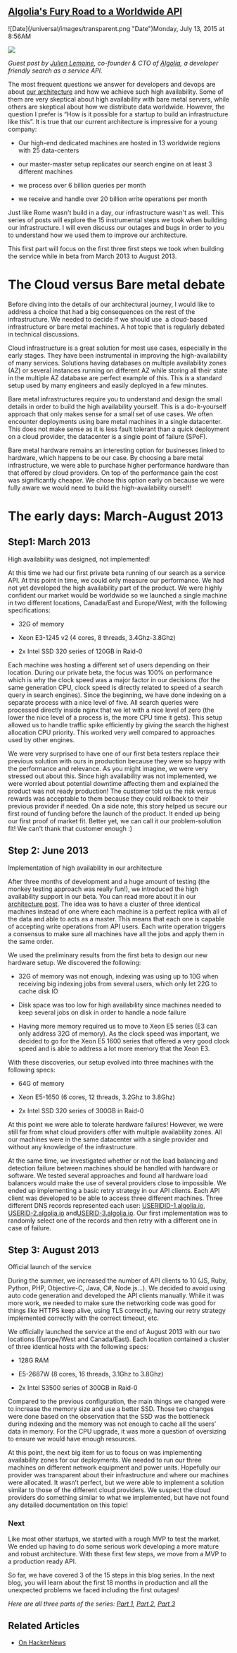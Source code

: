 ## [Algolia's Fury Road to a Worldwide API](/blog/2015/7/13/algolias-fury-road-to-a-worldwide-api.html)

<div class="journal-entry-tag journal-entry-tag-post-title"><span class="posted-on">![Date](/universal/images/transparent.png "Date")Monday, July 13, 2015 at 8:56AM</span></div>

<div class="body">

<span id="docs-internal-guid-dd3c7080-83da-e603-cdf2-ec5ade63546d"><span>![](https://lh6.googleusercontent.com/8SVezgJy_d5WxiE5jwPKWUp3-0rzca-u-h6DU319iK4Uqe2g9IOqGMMwV9fOMUucBuCpOp6_dGn-SUd8T2-idMKIzRRQckPV2-S1SJeym0JjHwr_1sCg6zH_W_IEMbYSi_0J6Q)</span></span>

_Guest post by [Julien Lemoine](https://www.linkedin.com/in/julienlemoine), co-founder & CTO of [Algolia](http://www.algolia.com/), a developer friendly search as a service API._

<span>The most frequent questions we answer for developers and devops are about</span> [<span>our architecture</span>](http://highscalability.com/blog/2015/3/9/the-architecture-of-algolias-distributed-search-network.html) <span>and how we achieve such high availability. Some of them are very skeptical about high availability with bare metal servers, while others are skeptical about how we distribute data worldwide. However, the question I prefer is “How is it possible for a startup to build an infrastructure like this”. It is true that our current architecture is impressive for a young company:</span>

*   <span>Our high-end dedicated machines are hosted in 13 worldwide regions with 25 data-centers</span>

*   <span>our master-master setup replicates our search engine on at least 3 different machines</span>

*   <span>we process over 6 billion queries per month</span>

*   <span>we receive and handle over 20 billion write operations per month</span>

<span>Just like Rome wasn't build in a day, our infrastructure wasn't as well. This series of posts will explore the 15 instrumental steps we took when building our infrastructure. I will even discuss our outages and bugs in order to you to understand how we used them to improve our architecture.</span>

<span>This first part will focus on the first three first steps we took when building the service while in beta from March 2013 to August 2013.</span>

# <span>The Cloud versus Bare metal debate</span>

<span>Before diving into the details of our architectural journey, I would like to address a choice that had a big consequences on the rest of the infrastructure. We needed to decide if we should use  a cloud-based infrastructure or bare metal machines. A hot topic that is regularly debated in technical discussions.</span>

<span>Cloud infrastructure is a great solution for most use cases, especially in the early stages. They have been instrumental in improving the high-availability of many services. Solutions having databases on multiple availability zones (AZ) or several instances running on different AZ while storing all their state in the multiple AZ database are perfect example of this. This is a standard setup used by many engineers and easily deployed in a few minutes.</span>

<span>Bare metal infrastructures require you to understand and design the small details in order to build the high availability yourself. This is a do-it-yourself approach that only makes sense for a small set of use cases. We often encounter deployments using bare metal machines in a single datacenter. This does not make sense as it is less fault tolerant than a quick deployment on a cloud provider, the datacenter is a single point of failure (SPoF).</span>

<span>Bare metal hardware remains an interesting option for businesses linked to hardware, which happens to be our case. By choosing a bare metal infrastructure, we were able to purchase higher performance hardware than that offered by cloud providers. On top of the performance gain the cost was significantly cheaper. We chose this option early on because we were fully aware we would need to build the high-availability ourself!</span>

# <span>The early days: March-August 2013</span>

## <span>Step1: March 2013</span>

<span>High availability was designed, not implemented!</span>

<span>At this time we had our first private beta running of our search as a service API. At this point in time, we could only measure our performance. We had not yet developed the high availability part of the product. We were highly confident our market would be worldwide so we launched a single machine in two different locations, Canada/East and Europe/West, with the following specifications:</span>

*   <span>32G of memory</span>

*   <span>Xeon E3-1245 v2 (4 cores, 8 threads, 3.4Ghz-3.8Ghz)</span>

*   <span>2x Intel SSD 320 series of 120GB in Raid-0</span>

<span>Each machine was hosting a different set of users depending on their location. During our private beta, the focus was 100% on performance which is why the clock speed was a major factor in our decisions (for the same generation CPU, clock speed is directly related to speed of a search query in search engines). Since the beginning, we have done indexing on a separate process with a nice level of five. All search queries were processed directly inside nginx that we let with a nice level of zero (the lower the nice level of a process is, the more CPU time it gets). This setup allowed us to handle traffic spike efficiently by giving the search the highest allocation CPU priority. This worked very well compared to approaches used by other engines.</span>

<span>We were very surprised to have one of our first beta testers replace their previous solution with ours in production because they were so happy with the performance and relevance. As you might imagine, we were very stressed out about this. Since high availability was not implemented, we were worried about potential downtime affecting them and explained the product was not ready production! The customer told us the risk versus rewards was acceptable to them because they could rollback to their previous provider if needed. On a side note, this story helped us secure our first round of funding before the launch of the product. It ended up being our first proof of market fit. Better yet, we can call it our problem-solution fit! We can't thank that customer enough :)</span>

## <span>Step 2: June 2013</span>

<span>Implementation of high availability in our architecture</span>

<span>After three months of development and a huge amount of testing (the monkey testing approach was really fun!), we introduced the high availability support in our beta. You can read more about it in our</span> [<span>architecture post</span>](http://highscalability.com/blog/2015/3/9/the-architecture-of-algolias-distributed-search-network.html)<span>. The idea was to have a cluster of three identical machines instead of one where each machine is a perfect replica with all of the data and able to acts as a master. This means that each one is capable of accepting write operations from API users. Each write operation triggers a consensus to make sure all machines have all the jobs and apply them in the same order.</span>

<span>We used the preliminary results from the first beta to design our new hardware setup. We discovered the following:</span>

*   <span>32G of memory was not enough, indexing was using up to 10G when receiving big indexing jobs from several users, which only let 22G to cache disk IO</span>

*   <span>Disk space was too low for high availability since machines needed to keep several jobs on disk in order to handle a node failure</span>

*   <span>Having more memory required us to move to Xeon E5 series (E3 can only address 32G of memory). As the clock speed was important, we decided to go for the Xeon E5 1600 series that offered a very good clock speed and is able to address a lot more memory that the Xeon E3.</span>

<span>With these discoveries, our setup evolved into three machines with the following specs:</span>

*   <span>64G of memory</span>

*   <span>Xeon E5-1650 (6 cores, 12 threads, 3.2Ghz to 3.8Ghz)</span>

*   <span>2x Intel SSD 320 series of 300GB in Raid-0</span>

<span>At this point we were able to tolerate hardware failures! However, we were still far from what cloud providers offer with multiple availability zones. All our machines were in the same datacenter with a single provider and without any knowledge of the infrastructure.</span>

<span>At the same time, we investigated whether or not the load balancing and detection failure between machines should be handled with hardware or software. We tested several approaches and found all hardware load balancers would make the use of several providers close to impossible. We ended up implementing a basic retry strategy in our API clients. Each API client was developed to be able to access three different machines. Three different DNS records represented each user:</span> [<span>USERIDID-1.algolia.io</span>](http://useridid-1.algolia.io)<span>,</span> [<span>USERID-2.algolia.io</span>](http://userid-2.algolia.io) <span>and</span>[<span>USERID-3.algolia.io</span>](http://userid-3.algolia.io)<span>. Our first implementation was to randomly select one of the records and then retry with a different one in case of failure.</span>

## <span>Step 3: August 2013</span>

<span>Official launch of the service</span>

<span>During the summer, we increased the number of API clients to 10 (JS, Ruby, Python, PHP, Objective-C, Java, C#, Node.js...). We decided to avoid using auto code generation and developed the API clients manually. While it was more work, we needed to make sure the networking code was good for things like HTTPS keep alive, using TLS correctly, having our retry strategy implemented correctly with the correct timeout, etc.</span>

<span>We officially launched the service at the end of August 2013 with our two locations (Europe/West and Canada/East). Each location contained a cluster of three identical hosts with the following specs:</span>

*   <span>128G RAM</span>

*   <span>E5-2687W (8 cores, 16 threads, 3.1Ghz to 3.8Ghz)</span>

*   <span>2x Intel S3500 series of 300GB in Raid-0</span>

<span>Compared to the previous configuration, the main things we changed were to increase the memory size and use a better SSD. Those two changes were done based on the observation that the SSD was the bottleneck during indexing and the memory was not enough to cache all the users’ data in memory. For the CPU upgrade, it was more a question of oversizing to ensure we would have enough resources.</span>

<span>At this point, the next big item for us to focus on was implementing availability zones for our deployments. We needed to run our three machines on different network equipment and power units. Hopefully our provider was transparent about their infrastructure and where our machines were allocated. It wasn’t perfect, but we were able to implement a solution similar to those of the different cloud providers. We suspect the cloud providers do something similar to what we implemented, but have not found any detailed documentation on this topic!</span>

### <span>Next</span>

<span>Like most other startups, we started with a rough MVP to test the market. We ended up having to do some serious work developing a more mature and robust architecture. With these first few steps, we move from a MVP to a production ready API.</span>

<span>So far, we have covered 3 of the 15 steps in this blog series. In the next blog, you will learn about the first 18 months in production and all the unexpected problems we faced including the first outages!</span>

_Here are all three parts of the series: [Part 1](http://highscalability.com/blog/2015/7/13/algolias-fury-road-to-a-worldwide-api.html), [Part 2](http://highscalability.com/blog/2015/7/20/algolias-fury-road-to-a-worldwide-api-steps-part-2.html), [Part 3](http://highscalability.com/blog/2015/7/27/algolias-fury-road-to-a-worldwide-api-part-3.html)_

## <span>Related Articles</span>

*   [On HackerNews](https://news.ycombinator.com/item?id=9899794)

</div>